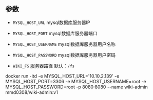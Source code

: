 

## 参数

- `MYSQL_HOST_URL`      mysql数据库服务器IP
- `MYSQL_HOST_PORT`     mysql数据库服务器端口
- `MYSQL_HOST_USERNAME`  mysql数据库服务器用户名称
- `MYSQL_HOST_PASSWORD`  mysql数据库服务器用户密码

- `WIKI_FS`  服务器路径 默认：`/fs`


docker run -itd -e MYSQL_HOST_URL='10.10.2.139' -e MYSQL_HOST_PORT=3306 -e MYSQL_HOST_USERNAME=root -e  MYSQL_HOST_PASSWORD=root -p 8080:8080  --name wiki-admin mmd0308/wiki-admin:v1